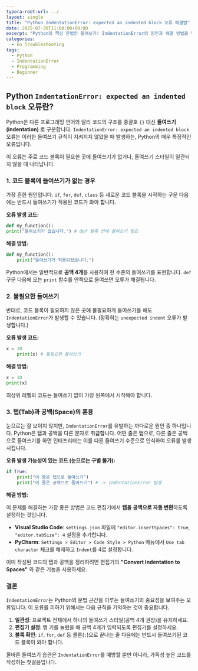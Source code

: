 ```yaml
---
typora-root-url: ../
layout: single
title: "Python IndentationError: expected an indented block 오류 해결법"
date: 2025-07-30T11:00:00+09:00
excerpt: "Python의 핵심 문법인 들여쓰기! IndentationError의 원인과 해결 방법을 명확히 알아보고, 탭과 공백 혼용 문제를 해결하여 깔끔한 코드를 작성하는 방법을 배워보세요."
categories:
  - ko_Troubleshooting
tags:
  - Python
  - IndentationError
  - Programming
  - Beginner
---
```


## Python `IndentationError: expected an indented block` 오류란?

Python은 다른 프로그래밍 언어와 달리 코드의 구조를 중괄호 `{}` 대신 **들여쓰기(indentation)** 로 구분합니다. `IndentationError: expected an indented block` 오류는 이러한 들여쓰기 규칙이 지켜지지 않았을 때 발생하는, Python의 매우 특징적인 오류입니다.

이 오류는 주로 코드 블록이 필요한 곳에 들여쓰기가 없거나, 들여쓰기 스타일이 일관되지 않을 때 나타납니다.

### 1. 코드 블록에 들여쓰기가 없는 경우

가장 흔한 원인입니다. `if`, `for`, `def`, `class` 등 새로운 코드 블록을 시작하는 구문 다음에는 반드시 들여쓰기가 적용된 코드가 와야 합니다.

**오류 발생 코드:**
```python
def my_function():
print("들여쓰기가 없습니다.") # def 블록 안에 들여쓰기 필요
```

**해결 방법:**
```python
def my_function():
    print("들여쓰기가 적용되었습니다.")
```
Python에서는 일반적으로 **공백 4개**를 사용하여 한 수준의 들여쓰기를 표현합니다. `def` 구문 다음에 오는 `print` 함수를 안쪽으로 들여쓰면 오류가 해결됩니다.

### 2. 불필요한 들여쓰기

반대로, 코드 블록이 필요하지 않은 곳에 불필요하게 들여쓰기를 해도 `IndentationError`가 발생할 수 있습니다. (정확히는 `unexpected indent` 오류가 발생합니다.)

**오류 발생 코드:**
```python
x = 10
    print(x) # 불필요한 들여쓰기
```

**해결 방법:**
```python
x = 10
print(x)
```
최상위 레벨의 코드는 들여쓰기 없이 가장 왼쪽에서 시작해야 합니다.

### 3. 탭(Tab)과 공백(Space)의 혼용

눈으로는 잘 보이지 않지만, `IndentationError`를 유발하는 까다로운 원인 중 하나입니다. Python은 탭과 공백을 다른 문자로 취급합니다. 어떤 줄은 탭으로, 다른 줄은 공백으로 들여쓰기를 하면 인터프리터는 이를 다른 들여쓰기 수준으로 인식하여 오류를 발생시킵니다.

**오류 발생 가능성이 있는 코드 (눈으로는 구별 불가):**
```python
if True:
	print("이 줄은 탭으로 들여쓰기")
    print("이 줄은 공백으로 들여쓰기") # -> IndentationError 발생
```

**해결 방법:**

이 문제를 해결하는 가장 좋은 방법은 코드 편집기에서 **탭을 공백으로 자동 변환**하도록 설정하는 것입니다.

-   **Visual Studio Code**: `settings.json` 파일에 `"editor.insertSpaces": true`, `"editor.tabSize": 4` 설정을 추가합니다.
-   **PyCharm**: `Settings > Editor > Code Style > Python` 메뉴에서 `Use tab character` 체크를 해제하고 `Indent`를 4로 설정합니다.

이미 작성된 코드의 탭과 공백을 정리하려면 편집기의 **"Convert Indentation to Spaces"** 와 같은 기능을 사용하세요.

### 결론

`IndentationError`는 Python의 문법 근간을 이루는 들여쓰기의 중요성을 보여주는 오류입니다. 이 오류를 피하기 위해서는 다음 규칙을 기억하는 것이 중요합니다.

1.  **일관성**: 프로젝트 전체에서 하나의 들여쓰기 스타일(공백 4개 권장)을 유지하세요.
2.  **편집기 설정**: 탭 키를 눌렀을 때 공백 4개가 입력되도록 편집기를 설정하세요.
3.  **블록 확인**: `if`, `for`, `def` 등 콜론(`:`)으로 끝나는 줄 다음에는 반드시 들여쓰기된 코드 블록이 와야 합니다.

올바른 들여쓰기 습관은 `IndentationError`를 예방할 뿐만 아니라, 가독성 높은 코드를 작성하는 첫걸음입니다.
